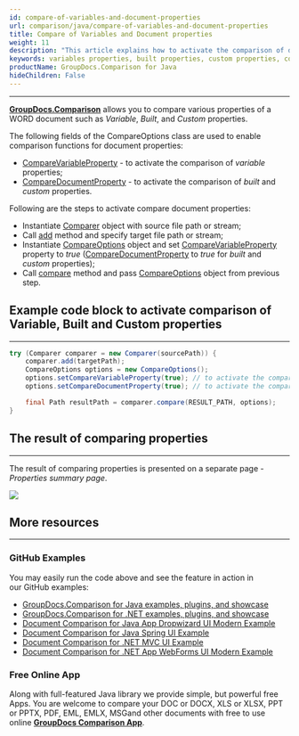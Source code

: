 ```yaml
---
id: compare-of-variables-and-document-properties
url: comparison/java/compare-of-variables-and-document-properties
title: Compare of Variables and Document properties
weight: 11
description: "This article explains how to activate the comparison of document properties in GroupDocs.Comparison for Java."
keywords: variables properties, built properties, custom properties, compare document properties, CompareVariableProperty, CompareDocumentProperty
productName: GroupDocs.Comparison for Java
hideChildren: False
---
```


***

**[GroupDocs.Comparison](https://products.groupdocs.com/comparison)** allows you to compare various properties of a WORD document such as *Variable*, *Built*, and *Custom* properties.

The following fields of the CompareOptions class are used to enable comparison functions for document properties:

*   [CompareVariableProperty](https://apireference.groupdocs.com/comparison/java/com.groupdocs.comparison.options/CompareOptions#setCompareVariableProperty(boolean)) - to activate the comparison of *variable* properties;
*   [CompareDocumentProperty](https://apireference.groupdocs.com/comparison/java/com.groupdocs.comparison.options/CompareOptions#setCompareDocumentProperty(boolean)) - to activate the comparison of *built* and *custom* properties.

Following are the steps to activate compare document properties:

*   Instantiate [Comparer](https://apireference.groupdocs.com/comparison/java/com.groupdocs.comparison/Comparer) object with source file path or stream;
*   Call [add](https://apireference.groupdocs.com/comparison/java/com.groupdocs.comparison/Comparer#add(java.lang.String)) method and specify target file path or stream;
*   Instantiate [CompareOptions](https://apireference.groupdocs.com/comparison/java/com.groupdocs.comparison.options/CompareOptions) object and set [CompareVariableProperty](https://apireference.groupdocs.com/comparison/java/com.groupdocs.comparison.options/CompareOptions#setCompareVariableProperty(boolean)) property to *true* ([CompareDocumentProperty](https://apireference.groupdocs.com/comparison/java/com.groupdocs.comparison.options/CompareOptions#setCompareDocumentProperty(boolean)) to *true* for *built* and *custom* properties);
*   Call [compare](https://apireference.groupdocs.com/comparison/java/com.groupdocs.comparison/Comparer#compare()) method and pass [CompareOptions](https://apireference.groupdocs.com/comparison/java/com.groupdocs.comparison.options/CompareOptions) object from previous step.

## Example code block to activate comparison of Variable, Built and Custom properties

---

```java
try (Comparer comparer = new Comparer(sourcePath)) {
    comparer.add(targetPath);
    CompareOptions options = new CompareOptions();
    options.setCompareVariableProperty(true); // to activate the comparison of variable properties
    options.setCompareDocumentProperty(true); // to activate the comparison of built and custom properties

    final Path resultPath = comparer.compare(RESULT_PATH, options);
}
```

## The result of comparing properties

---

The result of comparing properties is presented on a separate page - *Properties summary page*.

![](comparison/java/images/properties-summary-page.png)

## More resources

---
### GitHub Examples
You may easily run the code above and see the feature in action in our GitHub examples:

*   [GroupDocs.Comparison for Java examples, plugins, and showcase](https://github.com/groupdocs-comparison/GroupDocs.Comparison-for-Java)
*   [GroupDocs.Comparison for .NET examples, plugins, and showcase](https://github.com/groupdocs-comparison/GroupDocs.Comparison-for-.NET)
*   [Document Comparison for Java App Dropwizard UI Modern Example](https://github.com/groupdocs-comparison/GroupDocs.Comparison-for-Java-Dropwizard)    
*   [Document Comparison for Java Spring UI Example](https://github.com/groupdocs-comparison/GroupDocs.Comparison-for-Java-Spring)    
*   [Document Comparison for .NET MVC UI Example](https://github.com/groupdocs-comparison/GroupDocs.Comparison-for-.NET-MVC)    
*   [Document Comparison for .NET App WebForms UI Modern Example](https://github.com/groupdocs-comparison/GroupDocs.Comparison-for-.NET-WebForms)
    

### Free Online App
Along with full-featured Java library we provide simple, but powerful free Apps.
You are welcome to compare your DOC or DOCX, XLS or XLSX, PPT or PPTX, PDF, EML, EMLX, MSGand other documents with free to use online **[GroupDocs Comparison App](https://products.groupdocs.app/comparison)**.